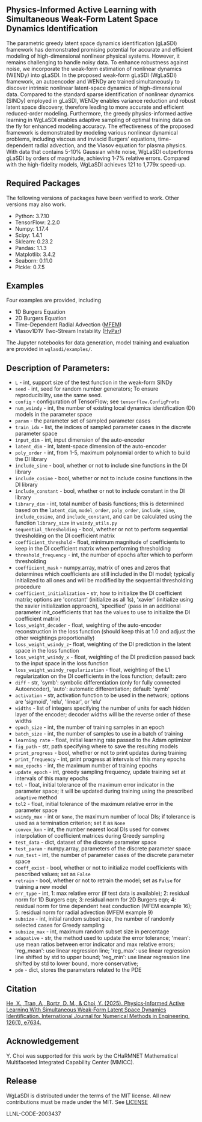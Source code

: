 ## Physics-Informed Active Learning with Simultaneous Weak-Form Latent Space Dynamics Identification
The parametric greedy latent space dynamics identification (gLaSDI) framework has demonstrated promising potential for accurate and efficient modeling of high-dimensional nonlinear physical systems. However, it remains challenging to handle noisy data. To enhance robustness against noise, we incorporate the weak-form estimation of nonlinear dynamics (WENDy) into gLaSDI. In the proposed weak-form gLaSDI (WgLaSDI) framework, an autoencoder and WENDy are trained simultaneously to discover intrinsic nonlinear latent-space dynamics of high-dimensional data. Compared to the standard sparse identification of nonlinear dynamics (SINDy) employed in gLaSDI, WENDy enables variance reduction and robust latent space discovery, therefore leading to more accurate and efficient reduced-order modeling. Furthermore, the greedy physics-informed active learning in WgLaSDI enables adaptive sampling of optimal training data on the fly for enhanced modeling accuracy. The effectiveness of the proposed framework is demonstrated by modeling various nonlinear dynamical problems, including viscous and inviscid Burgers' equations, time-dependent radial advection, and the Vlasov equation for plasma physics. With data that contains 5-10% Gaussian white noise, WgLaSDI outperforms gLaSDI by orders of magnitude, achieving 1-7% relative errors. Compared with the high-fidelity models, WgLaSDI achieves 121 to 1,779x speed-up.


## Required Packages
The following versions of packages have been verified to work. Other versions may also work.
- Python: 3.7.10
- TensorFlow: 2.2.0
- Numpy: 1.17.4
- Scipy: 1.4.1
- Sklearn: 0.23.2
- Pandas: 1.1.3
- Matplotlib: 3.4.2
- Seaborn: 0.11.0
- Pickle: 0.7.5

## Examples
Four examples are provided, including 
- 1D Burgers Equation 
- 2D Burgers Equation
- Time-Dependent Radial Advection ([MFEM](https://github.com/mfem/mfem/blob/master/examples/ex9.cpp))
- Vlasov1D1V Two-Stream Instability ([HyPar](https://github.com/mfem/mfem/blob/master/examples/ex16.cpp))

The Jupyter notebooks for data generation, model training and evaluation are provided in `wglasdi/examples/`. 


## Description of Parameters:
- `L` - int, support size of the test function in the weak-form SINDy
- `seed` - int, seed for random number generators; To ensure reproducibility, use the same seed.
- `config` - configuration of TensorFlow; see `tensorflow.ConfigProto`
- `num_wsindy` - int, the number of existing local dynamics identification (DI) models in the parameter space
- `param` - the parameter set of sampled parameter cases
- `train_idx` - list, the indices of sampled parameter cases in the discrete parameter space
- `input_dim` - int, input dimension of the auto-encoder
- `latent_dim` - int, latent-space dimension of the auto-encoder
- `poly_order` - int, from 1-5, maximum polynomial order to which to build the DI library 
- `include_sine` - bool, whether or not to include sine functions in the DI library
- `include_cosine` - bool, whether or not to include cosine functions in the DI library
- `include_constant` - bool, whether or not to include constant in the DI library
- `library_dim` - int, total number of basis functions; this is determined based on the `latent_dim`, `model_order`, `poly_order`, `include_sine`, `include_cosine`, and `include_constant`, and can be calculated using the function `library_size` in `wsindy_utils.py`
- `sequential_thresholding` - bool, whether or not to perform sequential thresholding on the DI coefficient matrix
- `coefficient_threshold` - float, minimum magnitude of coefficients to keep in the DI coefficient matrix when performing thresholding
- `threshold_frequency` - int, the number of epochs after which to perform thresholding
- `coefficient_mask` - numpy.array, matrix of ones and zeros that determines which coefficients are still included in the DI model; typically initialized to all ones and will be modified by the sequential thresholding procedure
- `coefficient_initialization` - str, how to initialize the DI coefficient matrix; options are 'constant' (initialize as all 1s), 'xavier' (initialize using the xavier initialization approach), 'specified' (pass in an additional parameter init_coefficients that has the values to use to initialize the DI coefficient matrix)
- `loss_weight_decoder` - float, weighting of the auto-encoder reconstruction in the loss function (should keep this at 1.0 and adjust the other weightings proportionally)
- `loss_weight_wsindy_z`- float, weighting of the DI prediction in the latent space in the loss function
- `loss_weight_wsindy_x` - float, weighting of the DI prediction passed back to the input space in the loss function
- `loss_weight_wsindy_regularization` - float, weighting of the L1 regularization on the DI coefficients in the loss function; default: zero
- `diff` - str, 'symb': symbolic differentiation (only for fully connected Autoencoder), 'auto': automatic differentiation; default: 'symb'
- `activation` - str, activation function to be used in the network; options are 'sigmoid', 'relu', 'linear', or 'elu'
- `widths` - list of integers specifying the number of units for each hidden layer of the encoder; decoder widths will be the reverse order of these widths
- `epoch_size` - int, the number of training samples in an epoch
- `batch_size` - int, the number of samples to use in a batch of training
- `learning rate` - float, initial learning rate passed to the Adam optimizer
- `fig_path` - str, path specifying where to save the resulting models
- `print_progress` - bool, whether or not to print updates during training
- `print_frequency` - int, print progress at intervals of this many epochs
- `max_epochs` - int, the maximum number of training epochs
- `update_epoch` - int, greedy sampling frequency, update training set at intervals of this many epochs
- `tol` - float, initial tolerance of the maximum error indicator in the parameter space; it will be updated during training using the prescribed `adaptive` method
- `tol2` - float, initial tolerance of the maximum relative error in the parameter space
- `wsindy_max` - int or `None`, the maximum number of local DIs; if tolerance is used as a termination criterion; set it as `None`
- `convex_knn` - int, the number nearest local DIs used for convex interpolation of coefficient matrices during Greedy sampling
- `test_data` - dict, dataset of the discrete parameter space
- `test_param` - numpy.array, parameters of the discrete parameter space
- `num_test` - int, the number of parameter cases of the discrete parameter space
- `coeff_exist` - bool, whether or not to initialize model coefficients with pescribed values; set as `False`
- `retrain` - bool, whether or not to retrain the model; set as `False` for training a new model
- `err_type` - int, 1: max relative error (if test data is available); 2: residual norm for 1D Burgers eqn; 3: residual norm for 2D Burgers eqn; 4: residual norm for time dependent heat conduction (MFEM example 16); 5: residual norm for radial advection (MFEM example 9)
- `subsize` - int, initial random subset size, the number of randomly selected cases for Greedy sampling
- `subsize_max` - int, maximum random subset size in percentage
- `adapative` - str, the method used to update the error tolerance; 'mean': use mean ratios between error indicator and max relative errors; 'reg_mean': use linear regression line; 'reg_max': use linear regression line shifted by std to upper bound; 'reg_min': use linear regression line shifted by std to lower bound, more conservative; 
- `pde` - dict, stores the parameters related to the PDE


## Citation
[He, X., Tran, A., Bortz, D. M., & Choi, Y. (2025). Physics‐Informed Active Learning With Simultaneous Weak‐Form Latent Space Dynamics Identification. International Journal for Numerical Methods in Engineering, 126(1), e7634.](https://doi.org/10.1002/nme.7634)


## Acknowledgement
Y. Choi was supported for this work by the CHaRMNET Mathematical Multifaceted Integrated Capability Center (MMICC).

## Release
WgLaSDI is distributed under the terms of the MIT license. All new contributions must be made under the MIT. See [LICENSE](https://github.com/xiaolong7/wglasdi/blob/main/LICENSE)

LLNL-CODE-2003437
